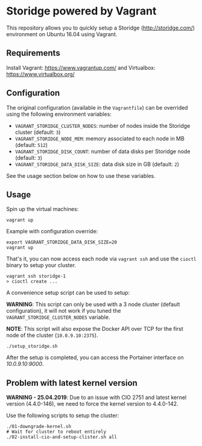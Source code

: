 # Storidge powered by Vagrant

This repository allows you to quickly setup a Storidge (http://storidge.com/) environment on Ubuntu 16.04 using Vagrant.

## Requirements

Install Vagrant: https://www.vagrantup.com/ and Virtualbox: https://www.virtualbox.org/

## Configuration

The original configuration (available in the `Vagrantfile`) can be overrided using the following environment variables:

* `VAGRANT_STORIDGE_CLUSTER_NODES`: number of nodes inside the Storidge cluster (default: `3`)
* `VAGRANT_STORIDGE_NODE_MEM`: memory associated to each node in MB (default: `512`)
* `VAGRANT_STORIDGE_DISK_COUNT`: number of data disks per Storidge node (default: `3`)
* `VAGRANT_STORIDGE_DATA_DISK_SIZE`: data disk size in GB (default: `2`)

See the usage section below on how to use these variables.

## Usage

Spin up the virtual machines:

```
vagrant up
```

Example with configuration override:
```
export VAGRANT_STORIDGE_DATA_DISK_SIZE=20
vagrant up
```

That's it, you can now access each node via `vagrant ssh` and use the `cioctl` binary to setup your cluster.

```
vagrant ssh storidge-1
> cioctl create ...
```

A convenience setup script can be used to setup:

**WARNING**: This script can only be used with a 3 node cluster (default configuration), it will not work if you tuned the `VAGRANT_STORIDGE_CLUSTER_NODES` variable.

**NOTE**: This script will also expose the Docker API over TCP for the first node of the cluster (`10.0.9.10:2375`).

```
./setup_storidge.sh
```

After the setup is completed, you can access the Portainer interface on *10.0.9.10:9000*.

## Problem with latest kernel version

**WARNING - 25.04.2019**: Due to an issue with CIO 2751 and latest kernel version (4.4.0-146), we need to force the kernel version to 4.4.0-142.

Use the following scripts to setup the cluster:

```
./01-downgrade-kernel.sh
# Wait for cluster to reboot entirely
./02-install-cio-and-setup-clister.sh all
```
